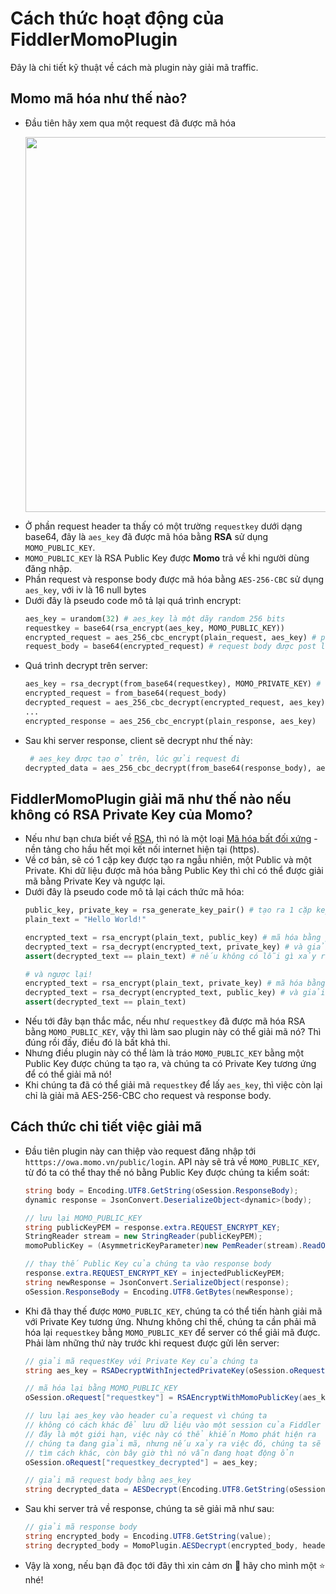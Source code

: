 
# Cách thức hoạt động của **FiddlerMomoPlugin**
Đây là chi tiết kỹ thuật về cách mà plugin này giải mã traffic.

## Momo mã hóa như thế nào?
- Đầu tiên hãy xem qua một request đã được mã hóa <br> <p align="center"><img src="/../../raw/main/img/encrypted_request.jpg" width=600></p>
- Ở phần request header ta thấy có một trường `requestkey` dưới dạng base64, đây là `aes_key` đã được mã hóa bằng **RSA** sử dụng `MOMO_PUBLIC_KEY`.
- `MOMO_PUBLIC_KEY` là RSA Public Key được **Momo** trả về khi người dùng đăng nhập.
- Phần request và response body được mã hóa bằng `AES-256-CBC` sử dụng `aes_key`, với iv là 16 null bytes
- Dưới đây là pseudo code mô tả lại quá trình encrypt:
    ```python
    aes_key = urandom(32) # aes_key là một dãy random 256 bits
    requestkey = base64(rsa_encrypt(aes_key, MOMO_PUBLIC_KEY))
    encrypted_request = aes_256_cbc_encrypt(plain_request, aes_key) # plain_request là data chưa mã hóa
    request_body = base64(encrypted_request) # request body được post lên server
    ```
- Quá trình decrypt trên server:
    ```python
    aes_key = rsa_decrypt(from_base64(requestkey), MOMO_PRIVATE_KEY) # chúng ta không thể biết được private key của momo
    encrypted_request = from_base64(request_body)
    decrypted_request = aes_256_cbc_decrypt(encrypted_request, aes_key)
    ...
    encrypted_response = aes_256_cbc_encrypt(plain_response, aes_key)
    ```
- Sau khi server response, client sẽ decrypt như thế này:
    ```python
     # aes_key được tạo ở trên, lúc gửi request đi
    decrypted_data = aes_256_cbc_decrypt(from_base64(response_body), aes_key)
    ```

## FiddlerMomoPlugin giải mã như thế nào nếu không có RSA Private Key của Momo?
- Nếu như bạn chưa biết về [RSA](https://vi.wikipedia.org/wiki/RSA_(m%C3%A3_h%C3%B3a)), thì nó là một loại [Mã hóa bất đối xứng](https://en.wikipedia.org/wiki/Public-key_cryptography) - nền tảng cho hầu hết mọi kết nối internet hiện tại (https).
- Về cơ bản, sẽ có 1 cặp key được tạo ra ngẫu nhiên, một Public và một Private. Khi dữ liệu được mã hóa bằng Public Key thì chỉ có thể được giải mã bằng Private Key và ngược lại. 
- Dưới đây là pseudo code mô tả lại cách thức mã hóa:
    ```python
    public_key, private_key = rsa_generate_key_pair() # tạo ra 1 cặp key ngẫu nhiên
    plain_text = "Hello World!"

    encrypted_text = rsa_encrypt(plain_text, public_key) # mã hóa bằng public key
    decrypted_text = rsa_decrypt(encrypted_text, private_key) # và giải mã bằng private key
    assert(decrypted_text == plain_text) # nếu không có lỗi gì xảy ra thì chúng ta đã giải mã thành công
    
    # và ngược lại!
    encrypted_text = rsa_encrypt(plain_text, private_key) # mã hóa bằng private key
    decrypted_text = rsa_decrypt(encrypted_text, public_key) # và giải mã bằng public key
    assert(decrypted_text == plain_text)
    ```
- Nếu tới đây bạn thắc mắc, nếu như `requestkey` đã được mã hóa RSA bằng `MOMO_PUBLIC_KEY`, vậy thì làm sao plugin này có thể giải mã nó? Thì đúng rồi đấy, điều đó là bất khả thi.
- Nhưng điều plugin này có thể làm là tráo `MOMO_PUBLIC_KEY` bằng một Public Key được chúng ta tạo ra, và chúng ta có Private Key tương ứng để có thể giải mã nó!
- Khi chúng ta đã có thể giải mã `requestkey` để lấy `aes_key`, thì việc còn lại chỉ là giải mã AES-256-CBC cho request và response body.

## Cách thức chi tiết việc giải mã
- Đầu tiên plugin này can thiệp vào request đăng nhập tới `htttps://owa.momo.vn/public/login`. API này sẽ trả về `MOMO_PUBLIC_KEY`, từ đó ta có thể thay thế nó bằng Public Key được chúng ta kiểm soát:
    ```csharp
    string body = Encoding.UTF8.GetString(oSession.ResponseBody);
    dynamic response = JsonConvert.DeserializeObject<dynamic>(body);

    // lưu lại MOMO_PUBLIC_KEY
    string publicKeyPEM = response.extra.REQUEST_ENCRYPT_KEY;
    StringReader stream = new StringReader(publicKeyPEM);
    momoPublicKey = (AsymmetricKeyParameter)new PemReader(stream).ReadObject();

    // thay thế Public Key của chúng ta vào response body
    response.extra.REQUEST_ENCRYPT_KEY = injectedPublicKeyPEM;
    string newResponse = JsonConvert.SerializeObject(response);
    oSession.ResponseBody = Encoding.UTF8.GetBytes(newResponse);
    ```
- Khi đã thay thế được `MOMO_PUBLIC_KEY`, chúng ta có thể tiến hành giải mã với Private Key tương ứng. Nhưng không chỉ thế, chúng ta cần phải mã hóa lại `requestkey` bằng `MOMO_PUBLIC_KEY` để server có thể giải mã được. Phải làm những thứ này trước khi request được gửi lên server:
    ```csharp
    // giải mã requestKey với Private Key của chúng ta
    string aes_key = RSADecryptWithInjectedPrivateKey(oSession.oRequest["requestkey"]);

    // mã hóa lại bằng MOMO_PUBLIC_KEY
    oSession.oRequest["requestkey"] = RSAEncryptWithMomoPublicKey(aes_key);
    
    // lưu lại aes_key vào header của request vì chúng ta
    // không có cách khác để lưu dữ liệu vào một session của Fiddler
    // đây là một giới hạn, việc này có thể khiến Momo phát hiện ra
    // chúng ta đang giải mã, nhưng nếu xảy ra việc đó, chúng ta sẽ
    // tìm cách khác, còn bây giờ thì nó vẫn đang hoạt động ổn
    oSession.oRequest["requestkey_decrypted"] = aes_key;

    // giải mã request body bằng aes_key
    string decrypted_data = AESDecrypt(Encoding.UTF8.GetString(oSession.RequestBody), aes_key);
    ```
- Sau khi server trả về response, chúng ta sẽ giải mã như sau:
    ```csharp
    // giải mã response body
    string encrypted_body = Encoding.UTF8.GetString(value);
    string decrypted_body = MomoPlugin.AESDecrypt(encrypted_body, headers["requestkey_decrypted"]);
    ```

- Vậy là xong, nếu bạn đã đọc tới đây thì xin cảm ơn 🎉 hãy cho mình một ⭐ nhé!
